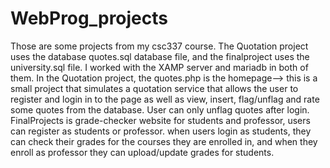 # WebProg_projects
Those are some projects from my csc337 course.
The Quotation project uses the database quotes.sql database file, and the finalproject uses the university.sql file.
I worked with the XAMP server and mariadb in both of them.
In the Quotation project, the quotes.php is the homepage--> this is a small project that simulates a quotation service that allows the user to register and login in to the page as well as view, insert, flag/unflag and rate some quotes from the database. User can only unflag quotes after login.
FinalProjects is grade-checker website for students and professor, users can register as students or professor. when  users login as students, they can check their grades for the courses they are enrolled in, and when they enroll as professor they can upload/update grades for students.
